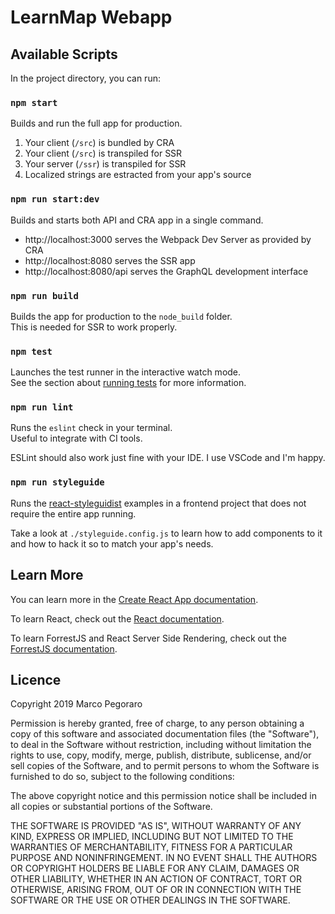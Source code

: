# LearnMap Webapp


## Available Scripts

In the project directory, you can run:

### `npm start`

Builds and run the full app for production.

1. Your client (`/src`) is bundled by CRA
2. Your client (`/src`) is transpiled for SSR
3. Your server (`/ssr`) is transpiled for SSR
4. Localized strings are estracted from your app's source

### `npm run start:dev`

Builds and starts both API and CRA app in a single command.

- http://localhost:3000 serves the Webpack Dev Server as provided by CRA
- http://localhost:8080 serves the SSR app
- http://localhost:8080/api serves the GraphQL development interface

### `npm run build`

Builds the app for production to the `node_build` folder.<br>
This is needed for SSR to work properly.

### `npm test`

Launches the test runner in the interactive watch mode.<br>
See the section about [running tests](https://facebook.github.io/create-react-app/docs/running-tests) for more information.

### `npm run lint`

Runs the `eslint` check in your terminal.<br>
Useful to integrate with CI tools.

ESLint should also work just fine with your IDE. I use VSCode and I'm happy.

### `npm run styleguide`

Runs the [react-styleguidist](https://react-styleguidist.js.org) examples in a
frontend project that does not require the entire app running.

Take a look at `./styleguide.config.js` to learn how to add components to it and
how to hack it so to match your app's needs.

## Learn More

You can learn more in the [Create React App documentation](https://facebook.github.io/create-react-app/docs/getting-started).

To learn React, check out the [React documentation](https://reactjs.org/).

To learn ForrestJS and React Server Side Rendering, check out the 
[ForrestJS documentation](https://forrestjs.github.io/).

## Licence

Copyright 2019 Marco Pegoraro

Permission is hereby granted, free of charge, to any person obtaining a copy of this software and associated documentation files (the "Software"), to deal in the Software without restriction, including without limitation the rights to use, copy, modify, merge, publish, distribute, sublicense, and/or sell copies of the Software, and to permit persons to whom the Software is furnished to do so, subject to the following conditions:

The above copyright notice and this permission notice shall be included in all copies or substantial portions of the Software.

THE SOFTWARE IS PROVIDED "AS IS", WITHOUT WARRANTY OF ANY KIND, EXPRESS OR IMPLIED, INCLUDING BUT NOT LIMITED TO THE WARRANTIES OF MERCHANTABILITY, FITNESS FOR A PARTICULAR PURPOSE AND NONINFRINGEMENT. IN NO EVENT SHALL THE AUTHORS OR COPYRIGHT HOLDERS BE LIABLE FOR ANY CLAIM, DAMAGES OR OTHER LIABILITY, WHETHER IN AN ACTION OF CONTRACT, TORT OR OTHERWISE, ARISING FROM, OUT OF OR IN CONNECTION WITH THE SOFTWARE OR THE USE OR OTHER DEALINGS IN THE SOFTWARE.

